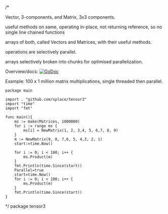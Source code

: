/*

Vector, 3-components, and Matrix, 3x3 components.

useful methods on same, operating in-place, not returning reference, so no single line chained functions

arrays of both, called Vectors and Matrices, with their useful methods.

operations are selectively parallel.

arrays selectively broken into chunks for optimised parallelization.

Overview/docs: [![GoDoc](https://godoc.org/github.com/splace/tensor3?status.svg)](https://godoc.org/github.com/splace/tensor3)


Example:  100 x 1 million matrix multiplications, single threaded then parallel.

```
package main

import . "github.com/splace/tensor3"
import "time"
import "fmt"

func main(){
	ms := make(Matrices, 1000000)
	for i := range ms {
		ms[i] = NewMatrix(1, 2, 3,4, 5, 6,7, 8, 9)
	}
	m := NewMatrix(9, 8, 7,6, 5, 4,3, 2, 1)
	start:=time.Now()
	
	for i := 0; i < 100; i++ {
		ms.Product(m)
	}
	fmt.Println(time.Since(start))	
	Parallel=true
	start=time.Now()
	for i := 0; i < 100; i++ {
		ms.Product(m)
	}
	fmt.Println(time.Since(start))	
}
```

*/
package tensor3


